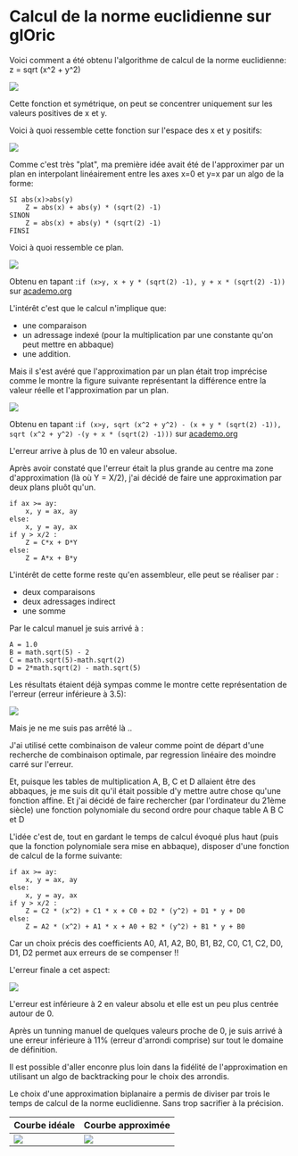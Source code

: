 # Calcul de la norme euclidienne sur glOric

Voici comment a été obtenu l'algorithme de calcul de la norme euclidienne:
 z = sqrt (x^2 + y^2)

![](imgs/GlobalPerfectNorm.png)

Cette fonction et symétrique, on peut se concentrer uniquement sur les valeurs positives de x et y.

Voici à quoi ressemble cette fonction sur l'espace des x et y positifs:

![](imgs/LocalPerfectNorm.JPG)

Comme c'est très "plat", ma première idée avait été de l'approximer par un plan en interpolant linéairement entre les axes x=0 et y=x par un algo de la forme:

```
SI abs(x)>abs(y)
	Z = abs(x) + abs(y) * (sqrt(2) -1)
SINON
	Z = abs(x) + abs(y) * (sqrt(2) -1)
FINSI
```

Voici à quoi ressemble ce plan.

![](imgs/PlanApproxNorm.JPG)

Obtenu en tapant :`if (x>y, x + y * (sqrt(2) -1), y + x * (sqrt(2) -1))` sur [academo.org](https://academo.org/demos/3d-surface-plotter/?expression=if(x%3Ey%2Cx%2By*(sqrt(2)-1)%2Cy%2Bx*(sqrt(2)-1))&xRange=0%2C+128&yRange=0%2C+128&resolution=25)

L'intérêt c'est que le calcul n'implique que:
- une comparaison
- un adressage indexé (pour la multiplication par une constante qu'on peut mettre en abbaque)
- une addition.

Mais il s'est avéré que l'approximation par un plan était trop imprécise comme le montre la figure suivante représentant la différence entre la valeur réelle et l'approximation par un plan.

![](imgs/FirstOrderNormError.JPG)

Obtenu en tapant :`if (x>y, sqrt (x^2 + y^2) - (x + y * (sqrt(2) -1)), sqrt (x^2 + y^2) -(y + x * (sqrt(2) -1)))` sur [academo.org](https://academo.org/demos/3d-surface-plotter/?expression=if(x%3Ey%2Csqrt(x%5E2%2By%5E2)-(x%2By*(sqrt(2)-1))%2Csqrt(x%5E2%2By%5E2)-(y%2Bx*(sqrt(2)-1)))&xRange=0%2C+128&yRange=0%2C+128&resolution=25)

L'erreur arrive à plus de 10 en valeur absolue.

Après avoir constaté que l'erreur était la plus grande au centre ma zone d'approximation (là où Y = X/2), j'ai décidé de faire une approximation par deux plans pluôt qu'un.   

```
if ax >= ay:
	x, y = ax, ay
else:
	x, y = ay, ax
if y > x/2 :
	Z = C*x + D*Y
else:
	Z = A*x + B*y
```

L'intérêt de cette forme reste qu'en assembleur, elle peut se réaliser par :
- deux comparaisons
- deux adressages indirect
- une somme

Par le calcul manuel je suis arrivé à :
```
A = 1.0
B = math.sqrt(5) - 2
C = math.sqrt(5)-math.sqrt(2)
D = 2*math.sqrt(2) - math.sqrt(5)
```

Les résultats étaient déjà sympas comme le montre cette représentation de l'erreur (erreur inférieure à 3.5):

![](imgs/TwoPlanNormApproxError.png)

Mais je ne me suis pas arrêté là ..

J'ai utilisé cette combinaison de valeur comme point de départ d'une recherche de combinaison optimale, par regression linéaire des moindre carré sur l'erreur.

Et, puisque les tables de multiplication A, B, C et D allaient être des abbaques, je me suis dit qu'il était possible d'y mettre autre chose qu'une fonction affine. Et j'ai décidé de faire rechercher (par l'ordinateur du 21ème siècle) une fonction polynomiale du second ordre pour chaque table A B C et D

L'idée c'est de, tout en gardant le temps de calcul évoqué plus haut (puis que la fonction polynomiale sera mise en abbaque), disposer d'une fonction de calcul de la forme suivante:

```
if ax >= ay:
	x, y = ax, ay
else:
	x, y = ay, ax
if y > x/2 :
	Z = C2 * (x^2) + C1 * x + C0 + D2 * (y^2) + D1 * y + D0
else:
	Z = A2 * (x^2) + A1 * x + A0 + B2 * (y^2) + B1 * y + B0
```

Car un choix précis des coefficients A0, A1, A2, B0, B1, B2, C0, C1, C2, D0, D1, D2 permet aux erreurs de se compenser !!

L'erreur finale a cet aspect:

![](imgs/NormFinalError.png)

L'erreur est inférieure à 2 en valeur absolu et elle est un peu plus centrée autour de 0.

Après un tunning manuel de quelques valeurs proche de 0, je suis arrivé à une erreur inférieure à 11% (erreur d'arrondi comprise) sur tout le domaine de définition.

Il est possible d'aller enconre plus loin dans la fidélité de l'approximation en utilisant un algo de backtracking pour le choix des arrondis.

Le choix d'une approximation biplanaire a permis de diviser par trois le temps de calcul de la norme euclidienne.
Sans trop sacrifier à la précision.

 |Courbe idéale| Courbe approximée|
 |--|--|
 |![](imgs/GlobalPerfectNorm.png)|![](imgs/BiplanarApprox.png)|
